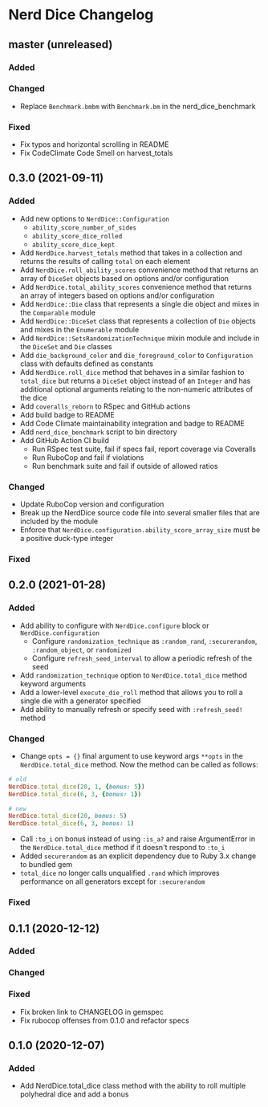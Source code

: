 # Nerd Dice Changelog

## master \(unreleased\)
### Added
### Changed
* Replace `Benchmark.bmbm` with `Benchmark.bm` in the nerd_dice_benchmark
### Fixed
* Fix typos and horizontal scrolling in README
* Fix CodeClimate Code Smell on harvest_totals

## 0.3.0 \(2021-09-11\)
### Added
* Add new options to `NerdDice::Configuration`
  - `ability_score_number_of_sides`
  - `ability_score_dice_rolled`
  - `ability_score_dice_kept`
* Add `NerdDice.harvest_totals` method that takes in a collection and returns the results of calling `total` on each element
* Add `NerdDice.roll_ability_scores` convenience method that returns an array of `DiceSet` objects based on options and/or configuration
* Add `NerdDice.total_ability_scores` convenience method that returns an array of integers based on options and/or configuration
* Add `NerdDice::Die` class that represents a single die object and mixes in the `Comparable` module
* Add `NerdDice::DiceSet` class that represents a collection of `Die` objects and mixes in the `Enumerable` module
* Add `NerdDice::SetsRandomizationTechnique` mixin module and include in the `DiceSet` and `Die` classes
* Add `die_background_color` and `die_foreground_color` to `Configuration` class with defaults defined as constants
* Add `NerdDice.roll_dice` method that behaves in a similar fashion to `total_dice` but returns a `DiceSet` object instead of an `Integer` and has additional optional arguments relating to the non-numeric attributes of the dice
* Add `coveralls_reborn` to RSpec and GitHub actions
* Add build badge to README
* Add Code Climate maintainability integration and badge to README
* Add `nerd_dice_benchmark` script to bin directory
* Add GitHub Action CI build
  - Run RSpec test suite, fail if specs fail, report coverage via Coveralls
  - Run RuboCop and fail if violations
  - Run benchmark suite and fail if outside of allowed ratios
### Changed
* Update RuboCop version and configuration
* Break up the NerdDice source code file into several smaller files that are included by the module
* Enforce that `NerdDice.configuration.ability_score_array_size` must be a positive duck-type integer
### Fixed

## 0.2.0 \(2021-01-28\)
### Added
* Add ability to configure with `NerdDice.configure` block or `NerdDice.configuration`
  - Configure `randomization_technique` as `:random_rand`, `:securerandom`, `:random_object`, or `randomized`
  - Configure `refresh_seed_interval` to allow a periodic refresh of the seed
* Add `randomization_technique` option to `NerdDice.total_dice` method keyword arguments
* Add a lower-level `execute_die_roll` method that allows you to roll a single die with a generator specified
* Add ability to manually refresh or specify seed with `:refresh_seed!` method
### Changed
* Change `opts = {}` final argument to use keyword args `**opts` in the `NerdDice.total_dice` method. Now the method can be called as follows:
```ruby
# old
NerdDice.total_dice(20, 1, {bonus: 5})
NerdDice.total_dice(6, 3, {bonus: 1})

# new
NerdDice.total_dice(20, bonus: 5)
NerdDice.total_dice(6, 3, bonus: 1)
```
* Call `:to_i` on bonus instead of using `:is_a?` and raise ArgumentError in the `NerdDice.total_dice` method if it doesn't respond to `:to_i`
* Added `securerandom` as an explicit dependency due to Ruby 3.x change to bundled gem
* `total_dice` no longer calls unqualified `.rand` which improves performance on all generators except for `:securerandom`
### Fixed

## 0.1.1 \(2020-12-12\)
### Added
### Changed
### Fixed
* Fix broken link to CHANGELOG in gemspec
* Fix rubocop offenses from 0.1.0 and refactor specs

## 0.1.0 \(2020-12-07\)

### Added
* Add NerdDice.total_dice class method with the ability to roll multiple polyhedral dice and add a bonus
